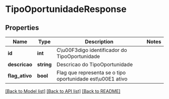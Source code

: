 # TipoOportunidadeResponse

## Properties
Name | Type | Description | Notes
------------ | ------------- | ------------- | -------------
**id** | **int** | C\u00F3digo identificador do TipoOportunidade | 
**descricao** | **string** | Descricao do TipoOportunidade | 
**flag_ativo** | **bool** | Flag que representa se o tipo oportunidade est\u00E1 ativo | 

[[Back to Model list]](../README.md#documentation-for-models) [[Back to API list]](../README.md#documentation-for-api-endpoints) [[Back to README]](../README.md)


